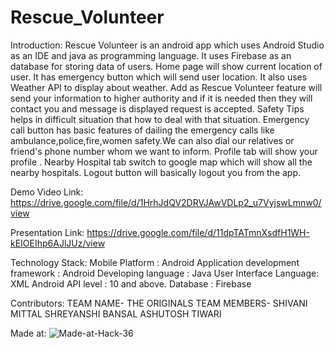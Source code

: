 # Rescue_Volunteer
Introduction:
Rescue Volunteer is an android app which uses Android Studio as an IDE and java as programming language. It uses Firebase as an database for storing data of users. Home page will show current location of user. It has emergency button which will send user location. It also uses Weather API to display about weather. Add as Rescue Volunteer feature will send your information to higher authority and if it is needed then they will contact you and message is displayed request is accepted. Safety Tips helps in difficult situation that how to deal with that situation. Emergency call button has basic features of dailing the emergency calls like ambulance,police,fire,women safety.We can also dial our relatives or friend's phone number whom we want to inform. Profile tab will show your profile . Nearby Hospital tab switch to google map which will show all the nearby hospitals. Logout button will basically logout you from the app.

Demo Video Link:
https://drive.google.com/file/d/1HrhJdQV2DRVJAwVDLp2_u7VyjswLmnw0/view

Presentation Link:
https://drive.google.com/file/d/11dpTATmnXsdfH1WH-kEIOEIhp6AJlJUz/view

Technology Stack:
Mobile Platform : Android
Application development framework : Android
 Developing language : Java
 User Interface Language: XML
 Android API level : 10 and above.
 Database : Firebase 

Contributors:
TEAM NAME- THE ORIGINALS
TEAM MEMBERS-
SHIVANI MITTAL
SHREYANSHI BANSAL
ASHUTOSH TIWARI

Made at: ![Made-at-Hack-36](https://user-images.githubusercontent.com/56692992/114290990-5d42c080-9aa1-11eb-97a1-648aca45b136.png)



